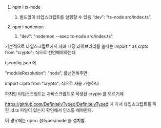 1. npm i ts-node

   1. 빌드없이 타입스크립트를 실행할 수 있음
      "dev": "ts-node src/index.ts",

2. npm i nodemon
   1. "dev": "nodemon --exec ts-node src/index.ts",

기본적으로 타입스크립트에서 자바 내장 라이브러리를 쓸때는
import \* as crpto from "crypto";
식으로 선언해야하는데

tsconfig.json 에

"moduleResolution": "node", 를선언해주면

import crpto from "crypto"; 식으로 사용 가능하다

하지만 타입스크립트는 자바스크립트로 작성된 crypto 를 모르기에

https://github.com/DefinitelyTyped/DefinitelyTyped
에 가서 타입스크립트를 위한 .d.ts 파일이 있는지 확인해서 인스톨 해야한다.

이 경우에는 npm i @types/node 를 설치함.

